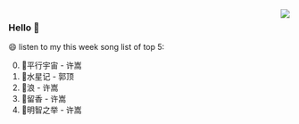 <img align="right"  src="https://github-readme-stats.vercel.app/api/top-langs/?username=kvnZero" />

### Hello 👋

😄 listen to my this week song list of top 5:

0. 🌈平行宇宙 - 许嵩
1. 🌈水星记 - 郭顶
2. 🌈浪 - 许嵩
3. 🌈留香 - 许嵩
4. 🌈明智之举 - 许嵩


